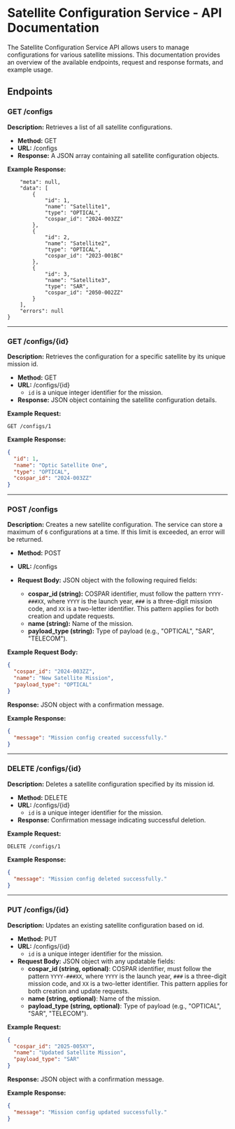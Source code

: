 # Satellite Configuration Service - API Documentation

The Satellite Configuration Service API allows users to manage configurations for various satellite missions. 
This documentation provides an overview of the available endpoints, request and response formats, and example usage.

## Endpoints

### GET /configs

**Description:** Retrieves a list of all satellite configurations.

* **Method:** GET
* **URL:** /configs
* **Response:** A JSON array containing all satellite configuration objects.

**Example Response:**
```JSON: {
    "meta": null,
    "data": [
        {
            "id": 1,
            "name": "Satellite1",
            "type": "OPTICAL",
            "cospar_id": "2024-003ZZ"
        },
        {
            "id": 2,
            "name": "Satellite2",
            "type": "OPTICAL",
            "cospar_id": "2023-001BC"
        },
        {
            "id": 3,
            "name": "Satellite3",
            "type": "SAR",
            "cospar_id": "2050-002ZZ"
        }
    ],
    "errors": null
}

```

----

### GET /configs/{id}

**Description:** Retrieves the configuration for a specific satellite by its unique mission id.

* **Method:** GET
* **URL:** /configs/{id}
    * `id` is a unique integer identifier for the mission.
* **Response:** JSON object containing the satellite configuration details.


**Example Request:** 

`GET /configs/1`

**Example Response:**

```json
{
  "id": 1,
  "name": "Optic Satellite One",
  "type": "OPTICAL",
  "cospar_id": "2024-003ZZ"
}

```

----

### POST /configs

**Description:** Creates a new satellite configuration. The service can store a maximum of `6` configurations at a time. If this limit is exceeded, an error will be returned.

* **Method:** POST
* **URL:** /configs
* **Request Body:** JSON object with the following required fields:

    * **cospar_id (string):** COSPAR identifier, must follow the pattern `YYYY-###XX`, where `YYYY` is the launch year, `###` is a three-digit mission code, and `XX` is a two-letter identifier. This pattern applies for both creation and update requests.
    * **name (string):** Name of the mission.
    * **payload_type (string):** Type of payload (e.g., "OPTICAL", "SAR", "TELECOM").

**Example Request Body:**

```json
{
  "cospar_id": "2024-003ZZ",
  "name": "New Satellite Mission",
  "payload_type": "OPTICAL"
}
```

**Response:** JSON object with a confirmation message.

**Example Response:**

```json
{
  "message": "Mission config created successfully."
}
```

----

### DELETE /configs/{id}

**Description:** Deletes a satellite configuration specified by its mission id.

* **Method:** DELETE
* **URL:** /configs/{id}
    * `id` is a unique integer identifier for the mission.
* **Response:** Confirmation message indicating successful deletion.


**Example Request:** 

`DELETE /configs/1`

**Example Response:**

```json
{
  "message": "Mission config deleted successfully."
}
```

----

### PUT /configs/{id}

**Description:** Updates an existing satellite configuration based on id.

* **Method:** PUT
* **URL:** /configs/{id}
    * `id` is a unique integer identifier for the mission.
* **Request Body:** JSON object with any updatable fields:
    * **cospar_id (string, optional)**: COSPAR identifier, must follow the pattern `YYYY-###XX`, where `YYYY` is the launch year, `###` is a three-digit mission code, and `XX` is a two-letter identifier. This pattern applies for both creation and update requests.
    * **name (string, optional)**: Name of the mission.
    * **payload_type (string, optional)**: Type of payload (e.g., "OPTICAL", "SAR", "TELECOM").


**Example Request:**

```json
{
  "cospar_id": "2025-005XY",
  "name": "Updated Satellite Mission",
  "payload_type": "SAR"
}
```

**Response:** JSON object with a confirmation message.

**Example Response:**

```json
{
  "message": "Mission config updated successfully."
}
```
